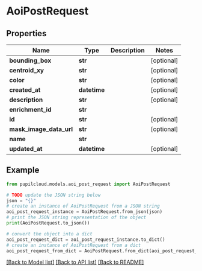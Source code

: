 # AoiPostRequest


## Properties

Name | Type | Description | Notes
------------ | ------------- | ------------- | -------------
**bounding_box** | **str** |  | [optional] 
**centroid_xy** | **str** |  | [optional] 
**color** | **str** |  | [optional] 
**created_at** | **datetime** |  | [optional] 
**description** | **str** |  | [optional] 
**enrichment_id** | **str** |  | 
**id** | **str** |  | [optional] 
**mask_image_data_url** | **str** |  | [optional] 
**name** | **str** |  | 
**updated_at** | **datetime** |  | [optional] 

## Example

```python
from pupilcloud.models.aoi_post_request import AoiPostRequest

# TODO update the JSON string below
json = "{}"
# create an instance of AoiPostRequest from a JSON string
aoi_post_request_instance = AoiPostRequest.from_json(json)
# print the JSON string representation of the object
print(AoiPostRequest.to_json())

# convert the object into a dict
aoi_post_request_dict = aoi_post_request_instance.to_dict()
# create an instance of AoiPostRequest from a dict
aoi_post_request_from_dict = AoiPostRequest.from_dict(aoi_post_request_dict)
```
[[Back to Model list]](../README.md#documentation-for-models) [[Back to API list]](../README.md#documentation-for-api-endpoints) [[Back to README]](../README.md)


